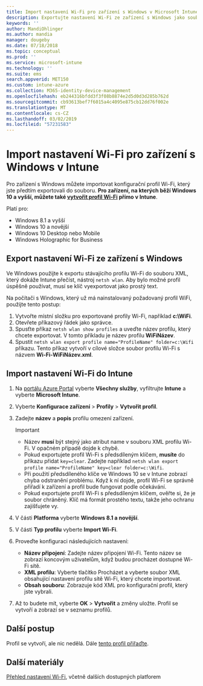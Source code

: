 ```yaml
---
title: Import nastavení Wi-Fi pro zařízení s Windows v Microsoft Intune – Azure | Microsoft Docs
description: Exportujte nastavení Wi-Fi ze zařízení s Windows jako soubor XML pomocí nástroje netsh wlan. Potom importem tohoto souboru do Intune vytvořte profil Wi-Fi pro zařízení s Windows 8.1, Windows 10 a Windows Holographic for Business.
keywords: ''
author: MandiOhlinger
ms.author: mandia
manager: dougeby
ms.date: 07/18/2018
ms.topic: conceptual
ms.prod: ''
ms.service: microsoft-intune
ms.technology: ''
ms.suite: ems
search.appverid: MET150
ms.custom: intune-azure
ms.collection: M365-identity-device-management
ms.openlocfilehash: eb244316bfdd3f3f08b8874e2d5d0d3d285b762d
ms.sourcegitcommit: cb93613bef7f6015a4c4095e875cb12dd76f002e
ms.translationtype: MT
ms.contentlocale: cs-CZ
ms.lasthandoff: 03/02/2019
ms.locfileid: "57231583"
---
```

# <a name="import-wi-fi-settings-for-windows-devices-in-intune"></a>Import nastavení Wi-Fi pro zařízení s Windows v Intune

Pro zařízení s Windows můžete importovat konfigurační profil Wi-Fi, který jste předtím exportovali do souboru. **Pro zařízení, na kterých běží Windows 10 a vyšší, můžete také [vytvořit profil Wi-Fi](wi-fi-settings-windows.md) přímo v Intune**.

Platí pro:  
- Windows 8.1 a vyšší
- Windows 10 a novější
- Windows 10 Desktop nebo Mobile
- Windows Holographic for Business

## <a name="export-wi-fi-settings-from-a-windows-device"></a>Export nastavení Wi-Fi ze zařízení s Windows

Ve Windows použijte k exportu stávajícího profilu Wi-Fi do souboru XML, který dokáže Intune přečíst, nástroj `netsh wlan`. Aby bylo možné profil úspěšně používat, musí se klíč vyexportovat jako prostý text.

Na počítači s Windows, který už má nainstalovaný požadovaný profil WiFi, použijte tento postup:

1. Vytvořte místní složku pro exportované profily Wi-Fi, například **c:\WiFi**.
2. Otevřete příkazový řádek jako správce.
3. Spusťte příkaz `netsh wlan show profiles` a uveďte název profilu, který chcete exportovat. V tomto příkladu je název profilu **WiFiNázev**.
4. Spustit `netsh wlan export profile name="ProfileName" folder=c:\Wifi` příkazu. Tento příkaz vytvoří v cílové složce soubor profilu Wi-Fi s názvem **Wi-Fi-WiFiNázev.xml**.

## <a name="import-the-wi-fi-settings-into-intune"></a>Import nastavení Wi-Fi do Intune

1. Na [portálu Azure Portal](https://portal.azure.com) vyberte **Všechny služby**, vyfiltrujte **Intune** a vyberte **Microsoft Intune**.
2. Vyberte **Konfigurace zařízení** > **Profily** > **Vytvořit profil**.
3. Zadejte **název** a **popis** profilu omezení zařízení.

    > [!IMPORTANT]
    > - Název **musí** být stejný jako atribut name v souboru XML profilu Wi-Fi. V opačném případě dojde k chybě.
    > - Pokud exportujete profil Wi-Fi s předsdíleným klíčem, **musíte** do příkazu přidat `key=clear`. Zadejte například `netsh wlan export profile name="ProfileName" key=clear folder=c:\Wifi`.
    > - Při použití předsdíleného klíče ve Windows 10 se v Intune zobrazí chyba odstranění problému. Když k ní dojde, profil Wi-Fi se správně přiřadí k zařízení a profil bude fungovat podle očekávání.
    > - Pokud exportujete profil Wi-Fi s předsdíleným klíčem, ověřte si, že je soubor chráněný. Klíč má formát prostého textu, takže jeho ochranu zajišťujete vy.

4. V části **Platforma** vyberte **Windows 8.1 a novější**.
5. V části **Typ profilu** vyberte **Import Wi-Fi**.
6. Proveďte konfiguraci následujících nastavení:
    - **Název připojení**: Zadejte název připojení Wi-Fi. Tento název se zobrazí koncovým uživatelům, když budou procházet dostupné Wi-Fi sítě.
    - **XML profilu**: Vyberte tlačítko Procházet a vyberte soubor XML obsahující nastavení profilu sítě Wi-Fi, který chcete importovat.
    - **Obsah souboru**: Zobrazuje kód XML pro konfigurační profil, který jste vybrali.
7. Až to budete mít, vyberte **OK** > **Vytvořit** a změny uložte. Profil se vytvoří a zobrazí se v seznamu profilů.

## <a name="next-steps"></a>Další postup

Profil se vytvoří, ale nic nedělá. Dále [tento profil přiřaďte](device-profile-assign.md).

## <a name="more-resources"></a>Další materiály

[Přehled nastavení Wi-Fi](wi-fi-settings-configure.md), včetně dalších dostupných platforem
